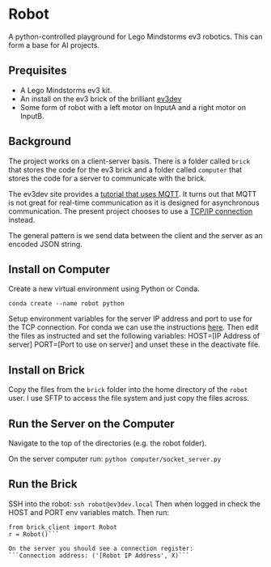 # Robot

A python-controlled playground for Lego Mindstorms ev3 robotics.
This can form a base for AI projects.

## Prequisites

* A Lego Mindstorms ev3 kit.
* An install on the ev3 brick of the brilliant [ev3dev](https://www.ev3dev.org/docs/getting-started/)
* Some form of robot with a left motor on InputA and a right motor on InputB.

## Background

The project works on a client-server basis. There is a folder called
```brick``` that stores the code for the ev3 brick and a folder called
```computer``` that stores the code for a server to communicate with
the brick.

The ev3dev site provides a [tutorial that uses MQTT](http://www.ev3dev.org/docs/tutorials/sending-and-receiving-messages-with-mqtt/).
It turns out that MQTT is not great for real-time communication as it is designed for asynchronous communication.
The present project chooses to use a [TCP/IP connection](https://pythonspot.com/python-network-sockets-programming-tutorial/) instead.

The general pattern is we send data between the client and the server as
an encoded JSON string.

## Install on Computer

Create a new virtual environment using Python or Conda.

```conda create --name robot python```

Setup environment variables for the server IP address and port to use
for the TCP connection. For conda we can use the instructions [here](https://conda.io/docs/user-guide/tasks/manage-environments.html#macos-and-linux).
Then edit the files as instructed and set the following variables:
HOST=\[IP Address of server\]
PORT=\[Port to use on server\]
and unset these in the deactivate file.

## Install on Brick

Copy the files from the ```brick``` folder into the home directory of
the ```robot``` user. I use SFTP to access the file system and just
copy the files across.

## Run the Server on the Computer

Navigate to the top of the directories (e.g. the robot folder).

On the server computer run:
```python computer/socket_server.py```

## Run the Brick

SSH into the robot:
```ssh robot@ev3dev.local```
Then when logged in check the HOST and PORT env variables match.
Then run:
```python3
from brick_client import Robot
r = Robot()```

On the server you should see a connection register:
```Connection address: ('[Robot IP Address', X)```




